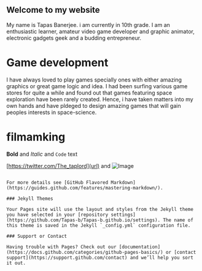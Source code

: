 ## Welcome to my website

My name is Tapas Banerjee. i am currently in 10th grade. I am an enthusiastic learner, amateur video game developer and graphic animator, electronic gadgets geek and a budding entrepreneur.

# Game development
I have always loved to play games specially ones with either amazing graphics or great game logic and idea. I had been surfing various game stores for quite a while and found out that games featuring space exploration have been rarely created. Hence, i have taken matters into my own hands and have pldeged to design amazing games that will gain peoples interests in space-science.

# filmamking

**Bold** and _Italic_ and `Code` text

[https://twitter.com/The_taplord](url) and ![Image](src)
```hello

For more details see [GitHub Flavored Markdown](https://guides.github.com/features/mastering-markdown/).

### Jekyll Themes

Your Pages site will use the layout and styles from the Jekyll theme you have selected in your [repository settings](https://github.com/Tapas-b/Tapas-b.github.io/settings). The name of this theme is saved in the Jekyll `_config.yml` configuration file.

### Support or Contact

Having trouble with Pages? Check out our [documentation](https://docs.github.com/categories/github-pages-basics/) or [contact support](https://support.github.com/contact) and we’ll help you sort it out.

